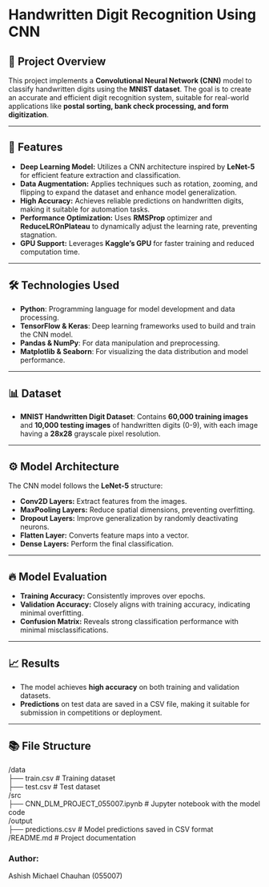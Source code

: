 # Handwritten Digit Recognition Using CNN

## 📄 Project Overview
This project implements a **Convolutional Neural Network (CNN)** model to classify handwritten digits using the **MNIST dataset**. The goal is to create an accurate and efficient digit recognition system, suitable for real-world applications like **postal sorting, bank check processing, and form digitization**.  

---

## 🚀 Features
- **Deep Learning Model:** Utilizes a CNN architecture inspired by **LeNet-5** for efficient feature extraction and classification.  
- **Data Augmentation:** Applies techniques such as rotation, zooming, and flipping to expand the dataset and enhance model generalization.  
- **High Accuracy:** Achieves reliable predictions on handwritten digits, making it suitable for automation tasks.  
- **Performance Optimization:** Uses **RMSProp** optimizer and **ReduceLROnPlateau** to dynamically adjust the learning rate, preventing stagnation.  
- **GPU Support:** Leverages **Kaggle’s GPU** for faster training and reduced computation time.  

---

## 🛠️ Technologies Used
- **Python**: Programming language for model development and data processing.  
- **TensorFlow & Keras**: Deep learning frameworks used to build and train the CNN model.  
- **Pandas & NumPy**: For data manipulation and preprocessing.  
- **Matplotlib & Seaborn**: For visualizing the data distribution and model performance.  

---

## 📊 Dataset  
- **MNIST Handwritten Digit Dataset**: Contains **60,000 training images** and **10,000 testing images** of handwritten digits (0-9), with each image having a **28x28** grayscale pixel resolution.  

---

## ⚙️ Model Architecture
The CNN model follows the **LeNet-5** structure:  


- **Conv2D Layers:** Extract features from the images.  
- **MaxPooling Layers:** Reduce spatial dimensions, preventing overfitting.  
- **Dropout Layers:** Improve generalization by randomly deactivating neurons.  
- **Flatten Layer:** Converts feature maps into a vector.  
- **Dense Layers:** Perform the final classification.  

---

## 🔥 Model Evaluation
- **Training Accuracy:** Consistently improves over epochs.  
- **Validation Accuracy:** Closely aligns with training accuracy, indicating minimal overfitting.  
- **Confusion Matrix:** Reveals strong classification performance with minimal misclassifications.  

---

## 📈 Results
- The model achieves **high accuracy** on both training and validation datasets.  
- **Predictions** on test data are saved in a CSV file, making it suitable for submission in competitions or deployment.  

---

## 📚 File Structure

/data  
    ├── train.csv            # Training dataset  
    ├── test.csv             # Test dataset  
/src  
    ├── CNN_DLM_PROJECT_055007.ipynb  # Jupyter notebook with the model code  
/output  
    ├── predictions.csv      # Model predictions saved in CSV format  
/README.md                   # Project documentation 

### Author:
Ashish Michael Chauhan (055007)
